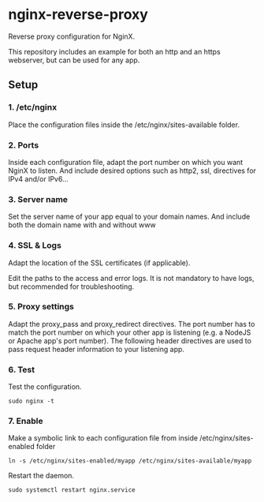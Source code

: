 # nginx-reverse-proxy

Reverse proxy configuration for NginX.

This repository includes an example for both an http and an https webserver, but can be used for any app.

## Setup

### 1. /etc/nginx

Place the configuration files inside the /etc/nginx/sites-available folder. 

### 2. Ports 

Inside each configuration file, adapt the port number on which you want NginX to listen. 
And include desired options such as http2, ssl, directives for IPv4 and/or IPv6... 

### 3. Server name

Set the server name of your app equal to your domain names. 
And include both the domain name with and without www

### 4. SSL & Logs

Adapt the location of the SSL certificates (if applicable).

Edit the paths to the access and error logs. 
It is not mandatory to have logs, but recommended for troubleshooting.

### 5. Proxy settings

Adapt the proxy_pass and proxy_redirect directives. 
The port number has to match the port number on which your other app is listening (e.g. a NodeJS or Apache app's port number).
The following header directives are used to pass request header information to your listening app.

### 6. Test 

Test the configuration. 

    sudo nginx -t

### 7. Enable 

Make a symbolic link to each configuration file from inside /etc/nginx/sites-enabled folder 

    ln -s /etc/nginx/sites-enabled/myapp /etc/nginx/sites-available/myapp

Restart the daemon.

    sudo systemctl restart nginx.service